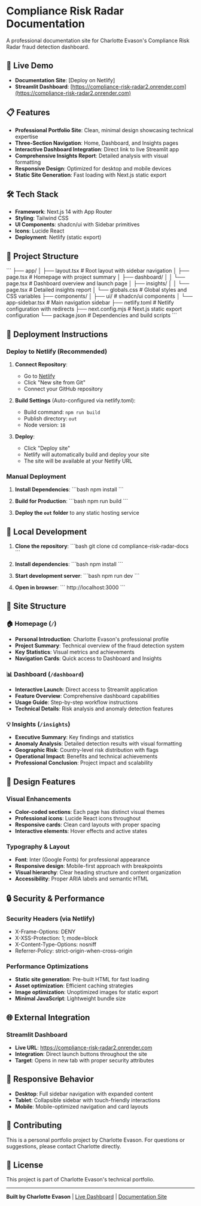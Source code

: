 # Compliance Risk Radar Documentation

A professional documentation site for Charlotte Evason's Compliance Risk Radar fraud detection dashboard.

## 🚀 Live Demo

- **Documentation Site**: [Deploy on Netlify]
- **Streamlit Dashboard**: [https://compliance-risk-radar2.onrender.com](https://compliance-risk-radar2.onrender.com)

## 📋 Features

- **Professional Portfolio Site**: Clean, minimal design showcasing technical expertise
- **Three-Section Navigation**: Home, Dashboard, and Insights pages
- **Interactive Dashboard Integration**: Direct link to live Streamlit app
- **Comprehensive Insights Report**: Detailed analysis with visual formatting
- **Responsive Design**: Optimized for desktop and mobile devices
- **Static Site Generation**: Fast loading with Next.js static export

## 🛠️ Tech Stack

- **Framework**: Next.js 14 with App Router
- **Styling**: Tailwind CSS
- **UI Components**: shadcn/ui with Sidebar primitives
- **Icons**: Lucide React
- **Deployment**: Netlify (static export)

## 📁 Project Structure

\`\`\`
├── app/
│   ├── layout.tsx          # Root layout with sidebar navigation
│   ├── page.tsx            # Homepage with project summary
│   ├── dashboard/
│   │   └── page.tsx        # Dashboard overview and launch page
│   ├── insights/
│   │   └── page.tsx        # Detailed insights report
│   └── globals.css         # Global styles and CSS variables
├── components/
│   ├── ui/                 # shadcn/ui components
│   └── app-sidebar.tsx     # Main navigation sidebar
├── netlify.toml            # Netlify configuration with redirects
├── next.config.mjs         # Next.js static export configuration
└── package.json            # Dependencies and build scripts
\`\`\`

## 🚀 Deployment Instructions

### Deploy to Netlify (Recommended)

1. **Connect Repository**:
   - Go to [Netlify](https://netlify.com)
   - Click "New site from Git"
   - Connect your GitHub repository

2. **Build Settings** (Auto-configured via netlify.toml):
   - Build command: `npm run build`
   - Publish directory: `out`
   - Node version: `18`

3. **Deploy**:
   - Click "Deploy site"
   - Netlify will automatically build and deploy your site
   - The site will be available at your Netlify URL

### Manual Deployment

1. **Install Dependencies**:
   \`\`\`bash
   npm install
   \`\`\`

2. **Build for Production**:
   \`\`\`bash
   npm run build
   \`\`\`

3. **Deploy the `out` folder** to any static hosting service

## 🔧 Local Development

1. **Clone the repository**:
   \`\`\`bash
   git clone <your-repo-url>
   cd compliance-risk-radar-docs
   \`\`\`

2. **Install dependencies**:
   \`\`\`bash
   npm install
   \`\`\`

3. **Start development server**:
   \`\`\`bash
   npm run dev
   \`\`\`

4. **Open in browser**:
   \`\`\`
   http://localhost:3000
   \`\`\`

## 📝 Site Structure

### 🏠 Homepage (`/`)
- **Personal Introduction**: Charlotte Evason's professional profile
- **Project Summary**: Technical overview of the fraud detection system
- **Key Statistics**: Visual metrics and achievements
- **Navigation Cards**: Quick access to Dashboard and Insights

### 📊 Dashboard (`/dashboard`)
- **Interactive Launch**: Direct access to Streamlit application
- **Feature Overview**: Comprehensive dashboard capabilities
- **Usage Guide**: Step-by-step workflow instructions
- **Technical Details**: Risk analysis and anomaly detection features

### 💡 Insights (`/insights`)
- **Executive Summary**: Key findings and statistics
- **Anomaly Analysis**: Detailed detection results with visual formatting
- **Geographic Risk**: Country-level risk distribution with flags
- **Operational Impact**: Benefits and technical achievements
- **Professional Conclusion**: Project impact and scalability

## 🎨 Design Features

### Visual Enhancements
- **Color-coded sections**: Each page has distinct visual themes
- **Professional icons**: Lucide React icons throughout
- **Responsive cards**: Clean card layouts with proper spacing
- **Interactive elements**: Hover effects and active states

### Typography & Layout
- **Font**: Inter (Google Fonts) for professional appearance
- **Responsive design**: Mobile-first approach with breakpoints
- **Visual hierarchy**: Clear heading structure and content organization
- **Accessibility**: Proper ARIA labels and semantic HTML

## 🔒 Security & Performance

### Security Headers (via Netlify)
- X-Frame-Options: DENY
- X-XSS-Protection: 1; mode=block
- X-Content-Type-Options: nosniff
- Referrer-Policy: strict-origin-when-cross-origin

### Performance Optimizations
- **Static site generation**: Pre-built HTML for fast loading
- **Asset optimization**: Efficient caching strategies
- **Image optimization**: Unoptimized images for static export
- **Minimal JavaScript**: Lightweight bundle size

## 🌐 External Integration

### Streamlit Dashboard
- **Live URL**: https://compliance-risk-radar2.onrender.com
- **Integration**: Direct launch buttons throughout the site
- **Target**: Opens in new tab with proper security attributes

## 📱 Responsive Behavior

- **Desktop**: Full sidebar navigation with expanded content
- **Tablet**: Collapsible sidebar with touch-friendly interactions
- **Mobile**: Mobile-optimized navigation and card layouts

## 🤝 Contributing

This is a personal portfolio project by Charlotte Evason. For questions or suggestions, please contact Charlotte directly.

## 📄 License

This project is part of Charlotte Evason's technical portfolio.

---

**Built by Charlotte Evason** | [Live Dashboard](https://compliance-risk-radar2.onrender.com) | [Documentation Site](https://your-netlify-url.netlify.app)
